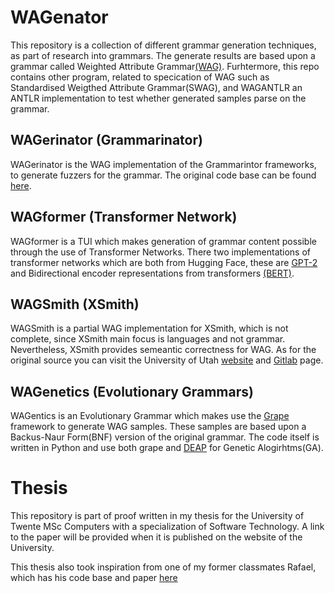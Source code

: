 # WAGenator

This repository is a collection of different grammar generation techniques, as part of research into grammars. The generate results are based upon a grammar called Weighted Attribute Grammar[(WAG)](https://www.grammarware.org/text/2022/conversational.pdf). Furhtermore, this repo contains other program, related to specication of WAG such as Standardised Weigthed Attribute Grammar(SWAG), and WAGANTLR an ANTLR implementation to test whether generated samples parse on the grammar.

## WAGerinator (Grammarinator)

WAGerinator is the WAG implementation of the Grammarintor frameworks, to generate fuzzers for the grammar. The original code base can be found [here](https://github.com/renatahodovan/grammarinator).

## WAGformer (Transformer Network)

WAGformer is a TUI which makes generation of grammar content possible through the use of Transformer Networks. There two implementations of transformer networks which are both from Hugging Face, these are [GPT-2](https://huggingface.co/openai-community/gpt2) and Bidirectional encoder representations from transformers [(BERT)](https://huggingface.co/docs/transformers/model_doc/bert-generation). 

## WAGSmith (XSmith)

WAGSmith is a partial WAG implementation for XSmith, which is not complete, since XSmith main focus is languages and not grammar. Nevertheless, XSmith provides semeantic correctness for WAG.
As for the original source you can visit the University of Utah [website](https://www.flux.utah.edu/project/xsmith) and [Gitlab](https://gitlab.flux.utah.edu/xsmith/xsmith) page.

## WAGenetics (Evolutionary Grammars)

WAGentics is an Evolutionary Grammar which makes use the [Grape](https://github.com/bdsul/grape) framework to generate WAG samples. These samples are based upon a Backus-Naur Form(BNF) version of the original grammar. The code itself is written in Python and use both grape and [DEAP](https://github.com/deap/deap) for Genetic Alogirhtms(GA).

# Thesis

This repository is part of proof written in my thesis for the University of Twente MSc Computers with a specialization of Software Technology. A link to the paper will be provided when it is published on the website of the University.

This thesis also took inspiration from one of my former classmates Rafael, which has his code base and paper [here](https://dulfer.be/wagon/wagon/index.html)
